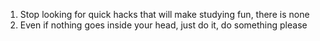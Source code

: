 
1. Stop looking for quick hacks that will make studying fun, there is none
2. Even if nothing goes inside your head, just do it, do something please